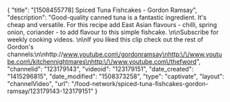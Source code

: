{
    "title": "[1508455778] Spiced Tuna Fishcakes - Gordon Ramsay",
    "description": "Good-quality canned tuna is a fantastic ingredient. It's cheap and versatile. For this recipe add East Asian flavours - chilli, spring onion, coriander - to add flavour to this simple fishcake. \n\nSubscribe for weekly cooking videos. \n\nIf you liked this clip check out the rest of Gordon's channels:\n\nhttp:\/\/www.youtube.com\/gordonramsay\nhttp:\/\/www.youtube.com\/kitchennightmares\nhttp:\/\/www.youtube.com\/thefword",
    "channelid": "123179143",
    "videoid": "123179151",
    "date_created": "1415296815",
    "date_modified": "1508373258",
    "type": "captivate",
    "layout": "channelVideo",
    "url": "\/food-network\/spiced-tuna-fishcakes-gordon-ramsay\/123179143-123179151"
}